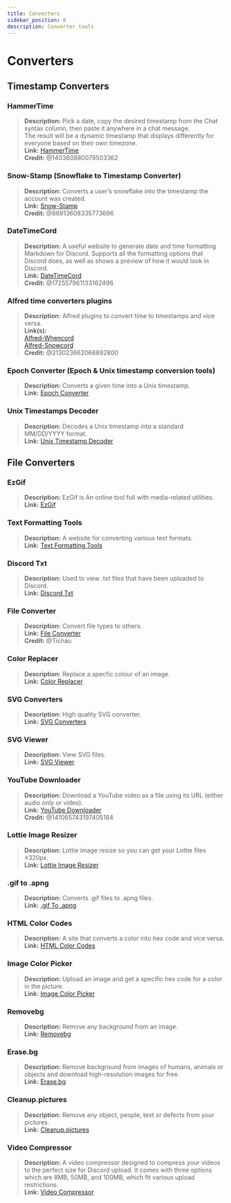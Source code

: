 ```yaml
---
title: Converters
sidebar_position: 6
description: Converter tools
---
```


# Converters

## Timestamp Converters

### **HammerTime**

> **Description:** Pick a date, copy the desired timestamp from the Chat syntax column, then paste it anywhere in a chat message.   <br/>
The result will be a dynamic timestamp that displays differently for everyone based on their own timezone.   <br/>
**Link:** [HammerTime](https://hammertime.djdavid98.art/)   <br/>
**Credit:** @140360880079503362

### **Snow-Stamp (Snowflake to Timestamp Converter)**

> **Description:** Converts a user’s snowflake into the timestamp the account was created.   <br/>
**Link:** [Snow-Stamp](https://snowsta.mp/)   <br/>
**Credit:** @86913608335773696

### **DateTimeCord**

> **Description:** A useful website to generate date and time formatting Markdown for Discord. Supports all the formatting options that Discord does, as well as shows a preview of how it would look in Discord.   <br/>
**Link:** [DateTimeCord](https://datetimecord.rauf.wtf/)  <br/>
**Credit:** @172557961133162496

### **Alfred time converters plugins**

> **Description:** Alfred plugins to convert time to timestamps and vice versa.   <br/>
**Link(s):**   <br/>
[Alfred-Whencord](https://github.com/HilbertGilbertson/alfred-whencord)   <br/>
[Alfred-Snowcord](https://github.com/HilbertGilbertson/alfred-snowcord)   <br/>
**Credit:** @213023662066892800

### **Epoch Converter (Epoch & Unix timestamp conversion tools)**

> **Description:** Converts a given time into a Unix timestamp.   <br/>
**Link:** [Epoch Converter](https://www.epochconverter.com/)

### **Unix Timestamps Decoder**

> **Description:** Decodes a Unix timestamp into a standard MM/DD/YYYY format.   <br/>
**Link:** [Unix Timestamp Decoder](https://www.unixtimestamp.com/)

## File Converters

### **EzGif**

> **Description:** EzGif is An online tool full with media-related utilities.  <br/>
**Link:** [EzGif](https://ezgif.com)

### **Text Formatting Tools**

> **Description:** A website for converting various text formats.   <br/>
**Link:** [Text Formatting Tools](http://www.unit-conversion.info/texttools/)

### **Discord Txt**

> **Description:** Used to view .txt files that have been uploaded to Discord.   <br/>
**Link:** [Discord Txt](https://txt.discord.website/)

### **File Converter**

> **Description:** Convert file types to others.   <br/>
**Link:** [File Converter](https://github.com/Tichau/FileConverter)   <br/>
**Credit:** @Tichau

### **Color Replacer**

> **Description:** Replace a specfic colour of an image.  <br/>
**Link:** [Color Replacer](https://www2.lunapic.com/editor/?action=replace-color)

### **SVG Converters**

> **Description:** High quality SVG converter.  <br/>
**Link:** [SVG Converters](https://picsvg.com/)

### **SVG Viewer**

> **Description:** View SVG files.   <br/>
**Link:** [SVG Viewer](https://www.svgviewer.dev/)

### **YouTube Downloader**

> **Description:** Download a YouTube video as a file using its URL (either audio only or video). <br/>
**Link:** [YouTube Downloader](http://youtube.tpcstld.me/) <br/>
**Credit:** @141065743197405184

### **Lottie Image Resizer**

> **Description:** Lottie image resize so you can get your Lottie files ≤320px.   <br/>
**Link:** [Lottie Image Resizer](https://lottieresizer.tech/)

### **.gif to .apng**

> **Description:** Converts .gif files to .apng files.   <br/>
**Link:** [.gif To .apng](https://www.freeconvert.com/convert/gif-to-apng)

### **HTML Color Codes**

> **Description:** A site that converts a color into hex code and vice versa.   <br/>
**Link:** [HTML Color Codes](https://htmlcolorcodes.com/)

### **Image Color Picker**

> **Description:** Upload an image and get a specific hex code for a color in the picture.   <br/>
**Link:** [Image Color Picker](https://imagecolorpicker.com/)

### **Removebg**

 > **Description:** Remove any background from an image.   <br/>
 **Link:** [Removebg](https://www.remove.bg/upload)

### **Erase.bg**

> **Description:** Remove background from images of humans, animals or objects and download high-resolution images for free.   <br/>
**Link:** [Erase.bg](https://www.erase.bg/)

### **Cleanup.pictures**

> **Description:** Remove any object, people, text or defects from your pictures.   <br/>
**Link:** [Cleanup.pictures](https://cleanup.pictures/)

### **Video Compressor**

> **Description:** A video compressor designed to compress your videos to the perfect size for Discord upload. It comes with three options which are 8MB, 50MB, and 100MB, which fit various upload restrictions.   <br/>
**Link:** [Video Compressor](https://8mb.video/)
